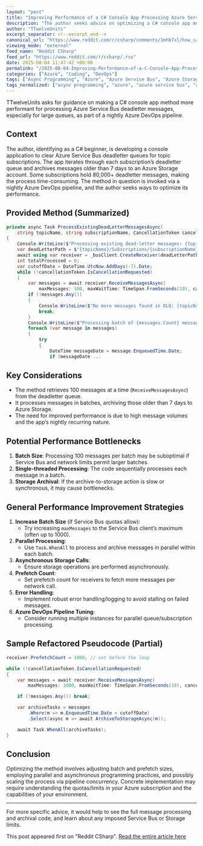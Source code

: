 ```yaml
---
layout: "post"
title: "Improving Performance of a C# Console App Processing Azure Service Bus Deadletter Queues"
description: "The author seeks advice on optimizing a C# console app method that processes and archives Azure Service Bus deadletter messages older than 7 days. With some subscriptions exceeding 80,000 messages, performance improvements are needed, especially as the app runs nightly in an Azure DevOps pipeline."
author: "TTwelveUnits"
excerpt_separator: <!--excerpt_end-->
canonical_url: "https://www.reddit.com/r/csharp/comments/1mhb7xl/how_can_i_make_this_method_more_performant/"
viewing_mode: "external"
feed_name: "Reddit CSharp"
feed_url: "https://www.reddit.com/r/csharp/.rss"
date: 2025-08-04 11:47:42 +00:00
permalink: "/2025-08-04-Improving-Performance-of-a-C-Console-App-Processing-Azure-Service-Bus-Deadletter-Queues.html"
categories: ["Azure", "Coding", "DevOps"]
tags: ["Async Programming", "Azure", "Azure Service Bus", "Azure Storage", "C#", "Coding", "Community", "Console App", "Deadletter Queue", "DevOps", "DevOps Pipeline", "Message Processing", "Performance", "Subscription"]
tags_normalized: ["async programming", "azure", "azure service bus", "azure storage", "csharp", "coding", "community", "console app", "deadletter queue", "devops", "devops pipeline", "message processing", "performance", "subscription"]
---
```


TTwelveUnits asks for guidance on making a C# console app method more performant for processing Azure Service Bus deadletter messages, especially for large queues, as part of a nightly Azure DevOps pipeline.<!--excerpt_end-->

## Context

The author, identifying as a C# beginner, is developing a console application to clear Azure Service Bus deadletter queues for topic subscriptions. The app iterates through each subscription’s deadletter queue and archives messages older than 7 days to an Azure Storage account. Some subscriptions hold 80,000+ deadletter messages, making the process time-consuming. The method in question is invoked via a nightly Azure DevOps pipeline, and the author seeks ways to optimize its performance.

## Provided Method (Summarized)

```csharp
private async Task ProcessExistingDeadLetterMessagesAsync(
    string topicName, string subscriptionName, CancellationToken cancellationToken)
{
    Console.WriteLine($"Processing existing dead-letter messages: {topicName}/{subscriptionName}");
    var deadLetterPath = $"{topicName}/Subscriptions/{subscriptionName}/$DeadLetterQueue";
    await using var receiver = _busClient.CreateReceiver(deadLetterPath);
    int totalProcessed = 0;
    var cutoffDate = DateTime.UtcNow.AddDays(-7).Date;
    while (!cancellationToken.IsCancellationRequested)
    {
        var messages = await receiver.ReceiveMessagesAsync(
            maxMessages: 100, maxWaitTime: TimeSpan.FromSeconds(10), cancellationToken);
        if (!messages.Any())
        {
            Console.WriteLine($"No more messages found in DLQ: {topicName}/{subscriptionName}");
            break;
        }
        Console.WriteLine($"Processing batch of {messages.Count} messages from {topicName}/{subscriptionName}");
        foreach (var message in messages)
        {
            try
            {
                DateTime messageDate = message.EnqueuedTime.Date;
                if (messageDate ...
```

## Key Considerations

- The method retrieves 100 messages at a time (`ReceiveMessagesAsync`) from the deadletter queue.
- It processes messages in batches, archiving those older than 7 days to Azure Storage.
- The need for improved performance is due to high message volumes and the app’s nightly recurring nature.

## Potential Performance Bottlenecks

1. **Batch Size**: Processing 100 messages per batch may be suboptimal if Service Bus and network limits permit larger batches.
2. **Single-threaded Processing**: The code sequentially processes each message in a batch.
3. **Storage Archival**: If the archive-to-storage action is slow or synchronous, it may cause bottlenecks.

## General Performance Improvement Strategies

1. **Increase Batch Size** (if Service Bus quotas allow):
   - Try increasing `maxMessages` to the Service Bus client’s maximum (often up to 1000).
2. **Parallel Processing**:
   - Use `Task.WhenAll` to process and archive messages in parallel within each batch.
3. **Asynchronous Storage Calls**:
   - Ensure storage operations are performed asynchronously.
4. **Prefetch Count**:
   - Set prefetch count for receivers to fetch more messages per network call.
5. **Error Handling**:
   - Implement robust error handling/logging to avoid stalling on failed messages.
6. **Azure DevOps Pipeline Tuning**:
   - Consider running multiple instances for parallel queue/subscription processing.

## Sample Refactored Pseudocode (Partial)

```csharp
receiver.PrefetchCount = 1000; // set before the loop

while (!cancellationToken.IsCancellationRequested)
{
    var messages = await receiver.ReceiveMessagesAsync(
        maxMessages: 1000, maxWaitTime: TimeSpan.FromSeconds(10), cancellationToken);

    if (!messages.Any()) break;

    var archiveTasks = messages
        .Where(m => m.EnqueuedTime.Date < cutoffDate)
        .Select(async m => await ArchiveToStorageAsync(m));

    await Task.WhenAll(archiveTasks);
}
```

## Conclusion

Optimizing the method involves adjusting batch and prefetch sizes, employing parallel and asynchronous programming practices, and possibly scaling the process via pipeline concurrency. Concrete implementation may require understanding the quotas/limits in your Azure subscription and the capabilities of your environment.

---

For more specific advice, it would help to see the full message processing and archival code, and learn about any imposed Service Bus or Storage limits.

This post appeared first on "Reddit CSharp". [Read the entire article here](https://www.reddit.com/r/csharp/comments/1mhb7xl/how_can_i_make_this_method_more_performant/)
